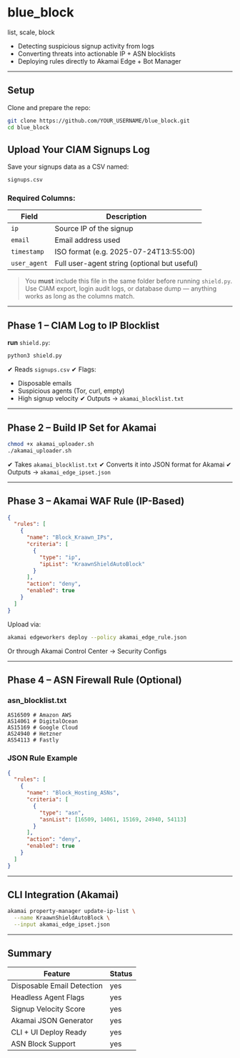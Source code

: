 # blue_block
list, scale, block

-  Detecting suspicious signup activity from logs
-  Converting threats into actionable IP + ASN blocklists
-  Deploying rules directly to Akamai Edge + Bot Manager
---

## Setup

Clone and prepare the repo:

```bash
git clone https://github.com/YOUR_USERNAME/blue_block.git
cd blue_block
```

## Upload Your CIAM Signups Log

Save your signups data as a CSV named:

```bash
signups.csv
```

### Required Columns:

| Field        | Description                                  |
| ------------ | -------------------------------------------- |
| `ip`         | Source IP of the signup                      |
| `email`      | Email address used                           |
| `timestamp`  | ISO format (e.g. 2025-07-24T13:55:00)        |
| `user_agent` | Full user-agent string (optional but useful) |

> You **must** include this file in the same folder before running `shield.py`.
> Use CIAM export, login audit logs, or database dump — anything works as long as the columns match.

---

##  Phase 1 – CIAM Log to IP Blocklist

**run** `shield.py`:

```bash
python3 shield.py
````

✔ Reads `signups.csv`
✔ Flags:
* Disposable emails 
* Suspicious agents (Tor, curl, empty)
* High signup velocity
  ✔ Outputs → `akamai_blocklist.txt`

---

##  Phase 2 – Build IP Set for Akamai

```bash
chmod +x akamai_uploader.sh
./akamai_uploader.sh
```

✔ Takes `akamai_blocklist.txt`
✔ Converts it into JSON format for Akamai
✔ Outputs → `akamai_edge_ipset.json`

---

##  Phase 3 – Akamai WAF Rule (IP-Based)

```json
{
  "rules": [
    {
      "name": "Block_Kraawn_IPs",
      "criteria": [
        {
          "type": "ip",
          "ipList": "KraawnShieldAutoBlock"
        }
      ],
      "action": "deny",
      "enabled": true
    }
  ]
}
```

 Upload via:

```bash
akamai edgeworkers deploy --policy akamai_edge_rule.json
```

Or through Akamai Control Center → Security Configs

---

##  Phase 4 – ASN Firewall Rule (Optional)

### asn\_blocklist.txt

```
AS16509 # Amazon AWS  
AS14061 # DigitalOcean  
AS15169 # Google Cloud  
AS24940 # Hetzner  
AS54113 # Fastly  
```

### JSON Rule Example

```json
{
  "rules": [
    {
      "name": "Block_Hosting_ASNs",
      "criteria": [
        {
          "type": "asn",
          "asnList": [16509, 14061, 15169, 24940, 54113]
        }
      ],
      "action": "deny",
      "enabled": true
    }
  ]
}
```

---

##  CLI Integration (Akamai)

```bash
akamai property-manager update-ip-list \
  --name KraawnShieldAutoBlock \
  --input akamai_edge_ipset.json
```

---

##  Summary

| Feature                    | Status  |
| -------------------------- | ------  |
| Disposable Email Detection | yes     |
| Headless Agent Flags       | yes     |
| Signup Velocity Score      | yes     |
| Akamai JSON Generator      | yes     |
| CLI + UI Deploy Ready      | yes     |
| ASN Block Support          | yes     |
